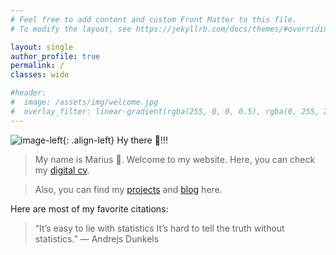 ```yaml
---
# Feel free to add content and custom Front Matter to this file.
# To modify the layout, see https://jekyllrb.com/docs/themes/#overriding-theme-defaults

layout: single
author_profile: true
permalink: /
classes: wide

#header:
#  image: /assets/img/welcome.jpg
#  overlay_filter: linear-gradient(rgba(255, 0, 0, 0.5), rgba(0, 255, 255, 0.5))
---
```


![image-left](/assets/img/welcome.jpg){: .align-left}
Hy there 👋!!!

>My name is Marius 🤝. Welcome to my website.
Here, you can check my [digital cv](./cv).

>Also, you can find my [projects](./portfolio) and [blog](./blog) here.

Here are most of my favorite citations:

>“It’s easy to lie with statistics It’s hard to tell the truth without statistics.”
— Andrejs Dunkels
